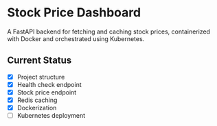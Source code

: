 # Stock Price Dashboard

A FastAPI backend for fetching and caching stock prices, containerized with Docker and orchestrated using Kubernetes.

## Current Status
- [x] Project structure
- [x] Health check endpoint
- [x] Stock price endpoint
- [x] Redis caching
- [x] Dockerization
- [ ] Kubernetes deployment
